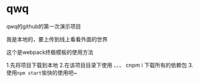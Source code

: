 # qwq
qwq的github的第一次演示项目

我是本地的，要上传到线上看看外面的世界

这个是webpack终极模板的使用方法

1.先将项目下载到本地
2.在该项目目录下使用
、、、
cnpm i
  下载所有的依赖包
3.使用`npm start`愉快的使用吧~